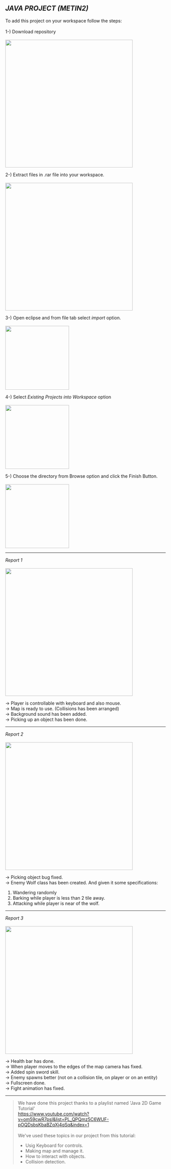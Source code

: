 ## *JAVA PROJECT (METIN2)*

To add this project on your workspace follow the steps: <br><br>
1-) Download repository <br><br>
<img src="https://user-images.githubusercontent.com/93250409/196499564-456b9c47-f3d1-4964-b334-86093e24bfd6.png" width="400" />


2-) Extract files in .rar file into your workspace. <br><br>
<img src="https://user-images.githubusercontent.com/93250409/196500288-9fcaf7f0-4321-448b-99e2-c87caa4670e8.png" width="400" />

3-) Open eclipse and from file tab select *import* option. <br><br>
<img src="https://user-images.githubusercontent.com/93250409/196500630-0c409058-3c37-454f-a07a-6e2b1992cf93.png" width="200" />

4-) Select *Existing Projects into Workspace* option <br><br>
<img src="https://user-images.githubusercontent.com/93250409/196500797-6c3167fa-5756-4ef7-a81e-71f517846f15.png" width="200" />


5-) Choose the directory from Browse option and click the Finish Button. <br><br>
<img src="https://user-images.githubusercontent.com/93250409/196501038-b1505671-3195-4992-a9e9-474c16c4b632.png" width="200" />

<hr>

*Report 1* <br> <br>
<img src="https://user-images.githubusercontent.com/93250409/196496576-3fde0132-ea03-4890-8600-299646a2b71e.png" width="400" />

-> Player is controllable with keyboard and also mouse. <br>
-> Map is ready to use. (Collisions has been arranged) <br>
-> Background sound has been added. <br>
-> Picking up an object has been done. <br>

<hr>

*Report 2* <br> <br>
<img src="https://user-images.githubusercontent.com/93250409/198342058-8eb1a745-48d9-4874-9773-b4cc09267231.png" width="400" />

-> Picking object bug fixed. <br>
-> Enemy Wolf class has been created. And given it some specifications:  <br>
1) Wandering randomly
2) Barking while player is less than 2 tile away.
3) Attacking while player is near of the wolf.

<hr>

*Report 3* <br> <br>
<img src="https://user-images.githubusercontent.com/93250409/201967891-e2fd8b2f-bc3e-4d6c-aa9e-dd919d6cd69c.png" width="400" />

-> Health bar has done. <br>
-> When player moves to the edges of the map camera has fixed. <br>
-> Added spin sword skill. <br>
-> Enemy spawns better (not on a collision tile, on player or on an entity) <br>
-> Fullscreen done. <br>
-> Fight animation has fixed. <br>

<hr>

> We have done this project thanks to a playlist named 'Java 2D Game Tutorial' <br> https://www.youtube.com/watch?v=om59cwR7psI&list=PL_QPQmz5C6WUF-pOQDsbsKbaBZqXj4qSq&index=1 <br><br>
We've used these topics in our project from this tutorial:
> - Usig Keyboard for controls. <br>
> - Making map and manage it. <br>
> - How to interact with objects. <br>
> - Collision detection.
